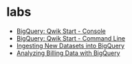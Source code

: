 # labs
- [BigQuery: Qwik Start - Console](https://www.cloudskillsboost.google/focuses/1145?catalog_rank=%7B%22rank%22%3A8%2C%22num_filters%22%3A0%2C%22has_search%22%3Atrue%7D&parent=catalog&search_id=51673065)
- [BigQuery: Qwik Start - Command Line](https://www.cloudskillsboost.google/focuses/577?catalog_rank=%7B%22rank%22%3A2%2C%22num_filters%22%3A0%2C%22has_search%22%3Atrue%7D&parent=catalog&search_id=51819715)
- [Ingesting New Datasets into BigQuery](https://www.cloudskillsboost.google/focuses/3692?catalog_rank=%7B%22rank%22%3A14%2C%22num_filters%22%3A1%2C%22has_search%22%3Atrue%7D&parent=catalog&search_id=51822213)
- [Analyzing Billing Data with BigQuery](https://www.cloudskillsboost.google/focuses/7114?catalog_rank=%7B%22rank%22%3A6%2C%22num_filters%22%3A1%2C%22has_search%22%3Atrue%7D&parent=catalog&search_id=51823030)
